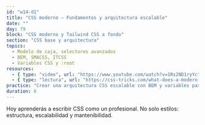 ```yaml
---
id: "w14-d1"
title: "CSS moderno – Fundamentos y arquitectura escalable"
date: ""
day: 79
block: "CSS moderno y Tailwind CSS a fondo"
section: "CSS base y arquitectura"
topics:
  - Modelo de caja, selectores avanzados
  - BEM, SMACSS, ITCSS
  - Variables CSS y :root
resources:
  - { type: "video", url: "https://www.youtube.com/watch?v=1Rs2ND1ryYc" }
  - { type: "lectura", url: "https://css-tricks.com/what-does-a-modern-css-reset-look-like/" }
practice: "Crear una arquitectura CSS escalable con BEM y variables para una landing page."
duration: 6
---
```


Hoy aprenderás a escribir CSS como un profesional. No solo estilos: estructura, escalabilidad y mantenibilidad.